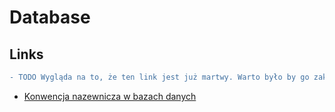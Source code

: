# Database

## Links

```diff
- TODO Wygląda na to, że ten link jest już martwy. Warto było by go zaktualizować.
```
- [Konwencja nazewnicza w bazach danych](https://rafalrebacz.pl/2018/01/07/konwencja-nazewnicza-w-bazach-danych/)
